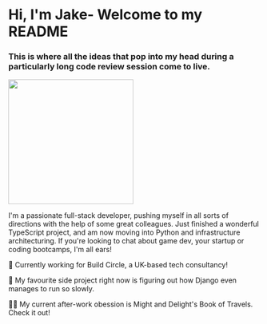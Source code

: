 # Hi, I'm Jake- Welcome to my README

### This is where all the ideas that pop into my head during a particularly long code review session come to live.

<img src="https://i.giphy.com/media/du3J3cXyzhj75IOgvA/giphy.webp" width="250" height="250"></img>

I'm a passionate full-stack developer, pushing myself in all sorts of directions with the help of some great colleagues. Just finished a wonderful TypeScript project, and am now moving into Python and infrastructure architecturing. If you're looking to chat about game dev, your startup or coding bootcamps, I'm all ears!


:busts_in_silhouette: Currently working for Build Circle, a UK-based tech consultancy!

:eyes: My favourite side project right now is figuring out how Django even manages to run so slowly.

:mage_man: My current after-work obession is Might and Delight's Book of Travels. Check it out!


<!--
**SilverLongjohns/SilverLongjohns** is a ✨ _special_ ✨ repository because its `README.md` (this file) appears on your GitHub profile.

Here are some ideas to get you started:

- 🔭 I’m currently working on ...
- 🌱 I’m currently learning ...
- 👯 I’m looking to collaborate on ...
- 🤔 I’m looking for help with ...
- 💬 Ask me about ...
- 📫 How to reach me: ...
- 😄 Pronouns: ...
- ⚡ Fun fact: ...
-->
